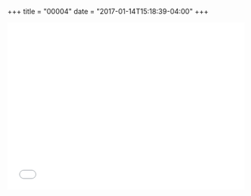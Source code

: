 +++
title = "00004"
date = "2017-01-14T15:18:39-04:00"
+++

<iframe src="//giphy.com/embed/26xBA5L7x5AdngOPe?html5=true"
        width="480"
        height="340"
        frameBorder="0"
        class="giphy-embed"
        allowFullScreen
>
</iframe>